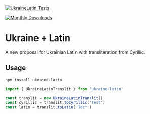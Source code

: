 [![UkraineLatin Tests](https://github.com/annexare/UkraineLatin/actions/workflows/tests.yml/badge.svg?branch=main)](https://github.com/annexare/UkraineLatin/actions/workflows/tests.yml)

[![Monthly Downloads](https://img.shields.io/npm/dm/ukraine-latin.svg)](https://www.npmjs.com/package/ukraine-latin)

# Ukraine + Latin

A new proposal for Ukrainian Latin with transliteration from Cyrillic.

## Usage

```bash
npm install ukraine-latin
```

```ts
import { UkraineLatinTranslit } from 'ukraine-latin'

const translit = new UkraineLatinTranslit()
const cyrillic = translit.toCyrillic('Test')
const latin = translit.toLatin('Тест')
```
